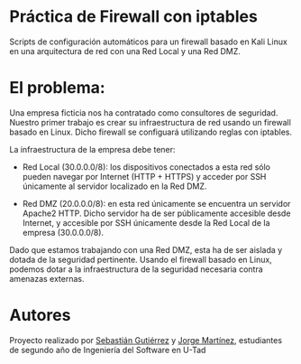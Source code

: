 # Práctica de Firewall con iptables

Scripts de configuración automáticos para un firewall basado en Kali Linux en una arquitectura de red con una Red Local y una Red DMZ.

# El problema:
Una empresa ficticia nos ha contratado como consultores de seguridad. Nuestro primer trabajo es crear su infraestructura de red usando un firewall basado en Linux. Dicho firewall se configuará utilizando reglas con iptables.

La infraestructura de la empresa debe tener:

- Red Local (30.0.0.0/8): los dispositivos conectados a esta red sólo pueden navegar por Internet (HTTP + HTTPS) y acceder por SSH únicamente al servidor localizado en la Red DMZ.

- Red DMZ (20.0.0.0/8): en esta red únicamente se encuentra un servidor Apache2 HTTP. Dicho servidor ha de ser públicamente accesible desde Internet, y accesible por SSH únicamente desde la Red Local de la empresa (30.0.0.0/8).

Dado que estamos trabajando con una Red DMZ, esta ha de ser aislada y dotada de la seguridad pertinente. Usando el firewall basado en Linux, podemos dotar a la infraestructura de la seguridad necesaria contra amenazas externas.

# Autores

Proyecto realizado por [Sebastián Gutiérrez](https://github.com/Willyfsg) y [Jorge Martínez](https://github.com/jorgemhdev), estudiantes de segundo año de Ingeniería del Software en U-Tad
